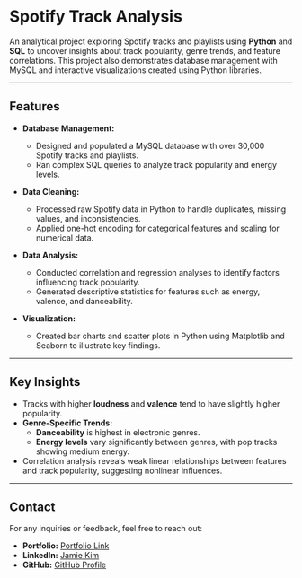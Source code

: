 # Spotify Track Analysis

An analytical project exploring Spotify tracks and playlists using **Python** and **SQL** to uncover insights about track popularity, genre trends, and feature correlations. This project also demonstrates database management with MySQL and interactive visualizations created using Python libraries.

---

## Features

- **Database Management:**
  - Designed and populated a MySQL database with over 30,000 Spotify tracks and playlists.
  - Ran complex SQL queries to analyze track popularity and energy levels.

- **Data Cleaning:**
  - Processed raw Spotify data in Python to handle duplicates, missing values, and inconsistencies.
  - Applied one-hot encoding for categorical features and scaling for numerical data.

- **Data Analysis:**
  - Conducted correlation and regression analyses to identify factors influencing track popularity.
  - Generated descriptive statistics for features such as energy, valence, and danceability.

- **Visualization:**
  - Created bar charts and scatter plots in Python using Matplotlib and Seaborn to illustrate key findings.

---

## Key Insights

- Tracks with higher **loudness** and **valence** tend to have slightly higher popularity.
- **Genre-Specific Trends:**
  - **Danceability** is highest in electronic genres.
  - **Energy levels** vary significantly between genres, with pop tracks showing medium energy.
- Correlation analysis reveals weak linear relationships between features and track popularity, suggesting nonlinear influences.

---

## Contact

For any inquiries or feedback, feel free to reach out:

- **Portfolio:** [Portfolio Link](https://jamiekm1004.github.io/)
- **LinkedIn:** [Jamie Kim](https://linkedin.com/in/jamie-kim-stats)
- **GitHub:** [GitHub Profile](https://github.com/jamiekm1004)

